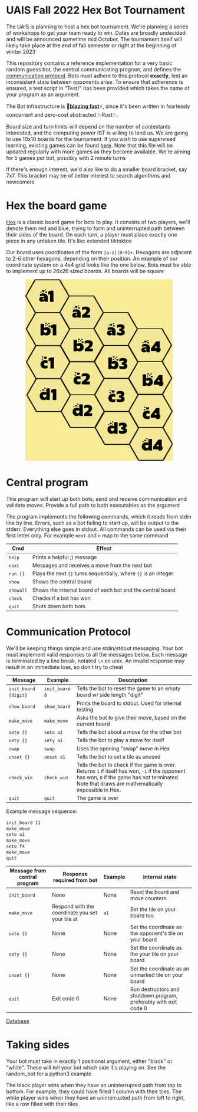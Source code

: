 # UAIS Fall 2022 Hex Bot Tournament
The UAIS is planning to host a hex bot tournament. We're planning a series of
workshops to get your team ready to win. Dates are broadly undecided and will be
announced sometime mid October. The tournament itself will likely take place at
the end of fall semester or right at the beginning of winter 2023

This repository contains a reference implementation for a very basic random
guess bot, the central communicating program, and defines the [communication
protocol](#Communication-protocol). Bots must adhere to this protocol
**exactly**, lest an inconsistent state between opponents arise. To ensure that
adherence is ensured, a test script in "Test/" has been provided which takes the
name of your program as an argument.

The Bot infrastructure is 🚀<u>**blazing fast**</u>⚡, since it's been written
in fearlessly concurrent and zero-cost abstracted ✨Rust✨.

Board size and turn limits will depend on the number of contestants interested,
and the computing power IST is willing to lend us. We are going to use 10x10 boards
for the tournament. If you wish to use supervised learning, existing games can be found
[here](https://github.com/UndergraduateArtificialIntelligenceClub/UAIS-2022-Hex-Bot/blob/main/training_data/game_data.txt).
Note that this file will be updated regularly with more games as they become available.
We're aiming for 5 games per bot, possibly with 2 minute turns

If there's enough interest, we'd also like to do a smaller board bracket, say
7x7. This bracket may be of better interest to search algorithms and newcomers

# Hex the board game
[Hex](https://en.wikipedia.org/wiki/Hex_(board_game)) is a classic board game
for bots to play. It consists of two players, we'll denote them red and blue,
trying to form and uninterrupted path between their sides of the board. On each
turn, a player must place exactly one piece in any untaken tile. It's like
extended tiktoktoe

Our board uses coordinates of the form `[a-z][0-9]+`. Hexagons are adjacent to
2-6 other hexagons, depending on their position. An example of our coordinate
system on a 4x4 grid looks like the one below. Bots must be able to implement up
to 26x26 sized boards. All boards will be square

<p align="center">
    <img width="400" alt="Alacritty Logo" src="https://raw.githubusercontent.com/UndergraduateArtificialIntelligenceClub/UAIS-2022-Hex-Bot/main/hex_grid_example.jpg">
</p>

# Central program
This program will start up both bots, send and receive communication and
validate moves. Provide a full path to both executables as the argument

The program implements the following commands, which it reads from stdin line by
line. Errors, such as a bot failing to start up, will be output to the stderr.
Everything else goes in stdout. All commands can be used via their first letter
only. For example `next` and `n` map to the same command

| Cmd | Effect |
| --- | ------ |
| `help` | Prints a helpful ;) message |
| `next` | Messages and receives a move from the next bot |
| `run {}` | Plays the next `{}` turns sequentially, where `{}` is an integer |
| `show` | Shows the central board |
| `showall` | Shows the internal board of each bot and the central board |
| `check` | Checks if a bot has won |
| `quit` | Shuts down both bots |

# Communication Protocol
We'll be keeping things simple and use stdin/stdout messaging. Your bot must
implement valid responses to all the messages below. Each message is terminated
by a line break, notated `\n` on unix. An invalid response may result in an
immediate loss, so don't try to cheat

| Message | Example | Description |
| ------- | ------- | ----------- |
| `init_board {digit}` | `init_board 8` | Tells the bot to reset the game to an empty board w/ side length "digit" |
| `show_board` | `show_board` | Prints the board to stdout. Used for internal testing |
| `make_move` | `make_move` | Asks the bot to give their move, based on the current board |
| `seto {}` | `seto a1` | Tells the bot about a move for the other bot |
| `sety {}` | `sety a1` | Tells the bot to play a move for itself |
| `swap` | `swap` | Uses the opening "swap" move in Hex |
| `unset {}` | `unset a1` | Tells the bot to set a tile as unused |
| `check_win` | `check_win` | Tells the bot to check if the game is over. Returns `1` if itself has won, `-1` if the opponent has won, `0` if the game has not terminated. Note that draws are mathematically impossible in Hex. |
| `quit` | `quit` | The game is over |

Example message sequence:
```
init_board 11
make_move
seto a1
make_move
seto f4
make_move
quit
```

| Message from central program | Response required from bot | Example | Internal state |
| ---------------------------- | -------------------------- | ------- | -------------- |
| `init_board` | None | None | Reset the board and move counters |
| `make_move` | Respond with the coordinate you set your tile at | `a1` | Set the tile on your board too |
| `seto {}` | None | None | Set the coordinate as the opponent's tile on your board |
| `sety {}` | None | None | Set the coordinate as the your tile on your board |
| `unset {}` | None | None | Set the coordinate as an unmarked tile on your board |
| `quit` | Exit code 0 | None | Run destructors and shutdown program, preferably with exit code 0 |

[Database](http://hex.kosmanor.com/hex-bin/board/10/en_US:0/)

# Taking sides
Your bot must take in exactly 1 positional argument, either "black" or "white".
These will tell your bot which side it's playing on. See the random_bot for a
python3 example

The black player wins when they have an uninterrupted path from top to bottom.
For example, they could have filled 1 column with their tiles. The white player
wins when they have an uninterrupted path from left to right, like a row filled
with their tiles
